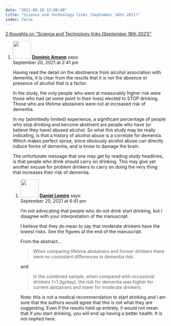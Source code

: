 ```yaml
---
date: "2021-09-18 12:00:00"
title: "Science and Technology links (September 18th 2021)"
index: false
---
```


[2 thoughts on &ldquo;Science and Technology links (September 18th 2021)&rdquo;](/lemire/blog/2021/09-18-science-and-technology-links-september-18th-2021)

<ol class="comment-list">
<li id="comment-598637" class="comment even thread-even depth-1 parent">
<div class="comment-author vcard">
<img alt src="https://secure.gravatar.com/avatar/1b5f40ec7c1e07935001188ea498d188?s=56&#038;d=mm&#038;r=g" srcset="https://secure.gravatar.com/avatar/1b5f40ec7c1e07935001188ea498d188?s=112&#038;d=mm&#038;r=g 2x" class="avatar avatar-56 photo" height="56" width="56" decoding="async" /> <b class="fn"><a href="https://blog.lbs.ca/" class="url" rel="ugc external nofollow">Dominic Amann</a></b> <span class="says">says:</span> </div>
<div class="comment-metadata"><time datetime="2021-09-20T14:41:52+00:00">September 20, 2021 at 2:41 pm</time></a> </div>
<div class="comment-content">
<p>Having read the detail on the abstinence from alcohol association with dementia, it is clear from the results that it is not the absence or presence of alcohol that is a factor.</p>
<p>In the study, the only people who were at measurably higher risk were those who had (at some point in their lives) elected to STOP drinking. Those who are lifetime abstainers were not at increased risk of dementia.</p>
<p>In my (admittedly limited) experience, a significant percentage of people who stop drinking and become abstinent are people who have (or believe they have) abused alcohol. So what this study may be really indicating, is that a history of alcohol abuse is a correlate for dementia. Which makes perfect sense, since obviously alcohol abuse can directly induce forms of dementia, and is know to damage the brain.</p>
<p>The unfortunate message that one may get by reading study headlines, is that people who drink should carry on drinking. This may give yet another excuse for problem drinkers to carry on doing the very thing that increases their risk of dementia.</p>
</div>
<ol class="children">
<li id="comment-598663" class="comment byuser comment-author-lemire bypostauthor odd alt depth-2">
<div class="comment-author vcard">
<img alt src="https://secure.gravatar.com/avatar/2ca999bef9535950f5b84281a4dab006?s=56&#038;d=mm&#038;r=g" srcset="https://secure.gravatar.com/avatar/2ca999bef9535950f5b84281a4dab006?s=112&#038;d=mm&#038;r=g 2x" class="avatar avatar-56 photo" height="56" width="56" decoding="async" /> <b class="fn"><a href="https://lemire.me/en/" class="url" rel="ugc">Daniel Lemire</a></b> <span class="says">says:</span> </div>
<div class="comment-metadata"><time datetime="2021-09-20T18:41:19+00:00">September 20, 2021 at 6:41 pm</time></a> </div>
<div class="comment-content">
<p>I&rsquo;m not advocating that people who do not drink start drinking, but I disagree with your interpretation of the manuscript.</p>
<p>I believe that they do mean to say that moderate drinkers have the lowest risks. See the figures at the end of the manuscript.</p>
<p>From the abstract&#8230;</p>
<blockquote>
<p>When comparing lifetime abstainers and former drinkers there were no consistent differences in dementia risk.</p>
</blockquote>
<p>and</p>
<blockquote>
<p>In the combined sample, when compared with occasional drinkers (&lt;1.3g/day), the risk for dementia was higher for current abstainers and lower for moderate drinkers.</p>
</blockquote>
<p>Note: this is not a medical recommendation to start drinking and I am sure that the authors would agree that this is not what they are suggesting. Even if the results held up entirely, it would not mean that if <em>you</em> start drinking, you will end up having a better health. It is not implied here.</p>
</div>
</li>
</ol>
</li>
</ol>
